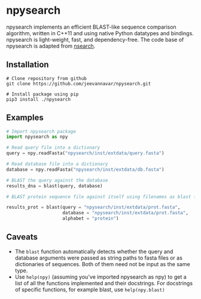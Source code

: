 # npysearch

npysearch implements an efficient BLAST-like sequence comparison algorithm, written in C++11 and using native Python datatypes and bindings. npysearch is light-weight, fast, and dependency-free. The code base of npysearch is adapted from [nsearch](https://github.com/stevschmid/nsearch).


## Installation

```
# Clone repository from github
git clone https://github.com/jeevannavar/npysearch.git

# Install package using pip
pip3 install ./npysearch
```


## Examples

```Python
# Import npysearch package
import npysearch as npy

# Read query file into a dictionary
query = npy.readFasta("npysearch/inst/extdata/query.fasta")

# Read database file into a dictionary
database = npy.readFasta("npysearch/inst/extdata/db.fasta")

# BLAST the query against the database
results_dna = blast(query, database)

# BLAST protein sequence file against itself using filenames as blast function arguments

results_prot = blast(query = "npysearch/inst/extdata/prot.fasta",
                     database = "npysearch/inst/extdata/prot.fasta",
                     alphabet = "protein")
```

## Caveats

* The `blast` function automatically detects whether the query and database arguments were passed as string paths to fasta files or as dictionaries of sequences. Both of them need not be input as the same type.
* Use `help(npy)` (assuming you've imported npysearch as npy) to get a list of all the functions implemented and their docstrings. For docstrings of specific functions, for example blast, use `help(npy.blast)`